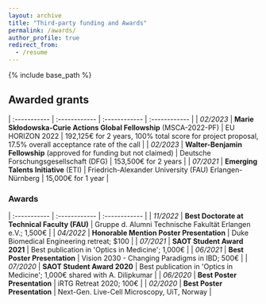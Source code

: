 ```yaml
---
layout: archive
title: "Third-party funding and Awards"
permalink: /awards/
author_profile: true
redirect_from:
  - /resume
---
```


{% include base_path %}

## Awarded grants

| :----------- | :------------ | :------------ | :------------ |
| *02/2023*     |   **Marie Skłodowska-Curie Actions Global Fellowship** (MSCA-2022-PF)     |   EU HORIZON 2022     |    192,125€ for 2 years, 100% total score for project proposal, 17.5% overall acceptance rate of the call  |
| *02/2023*     |   **Walter-Benjamin Fellowship** (approved for funding but not claimed) |  Deutsche Forschungsgesellschaft (DFG)    |      153,500€ for 2 years |
| *07/2021*     |   **Emerging Talents Initiative** (ETI)     |   Friedrich-Alexander University (FAU) Erlangen-Nürnberg    |     15,000€ for 1 year  |


### Awards

| :----------- | :------------ | :------------ |
| *11/2022*     |   **Best Doctorate at Technical Faculty (FAU)**     |    Gruppe d. Alumni Technische Fakultät Erlangen e.V.; 1,500€  |
| *04/2022*     |   **Honorable Mention Poster Presentation**     |    Duke Biomedical Engineering retreat; $100  |
| *07/2021*     |   **SAOT Student Award 2021**     |    Best publication in 'Optics in Medicine'; 1,000€  |
| *06/2021*     |   **Best Poster Presentation**     |     Vision 2030 - Changing Paradigms in IBD; 500€  |
| *07/2020*     |   **SAOT Student Award 2020**     |    Best publication in 'Optics in Medicine'; 1,000€ shared with A. Dilipkumar |
| *06/2020*     |   **Best Poster Presentation**     |    iRTG Retreat 2020; 100€  |
| *02/2020*     |   **Best Poster Presentation**     |    Next-Gen. Live-Cell Microscopy, UiT, Norway  |

